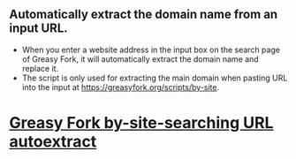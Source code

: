 ## Automatically extract the domain name from an input URL.
- When you enter a website address in the input box on the search page of Greasy Fork, it will automatically extract the domain name and replace it.
- The script is only used for extracting the main domain when pasting URL into the input at https://greasyfork.org/scripts/by-site.
# [Greasy Fork by-site-searching URL autoextract](https://greasyfork.org/zh-CN/scripts/463040-greasy-fork-by-site-searching-url-autoextract)